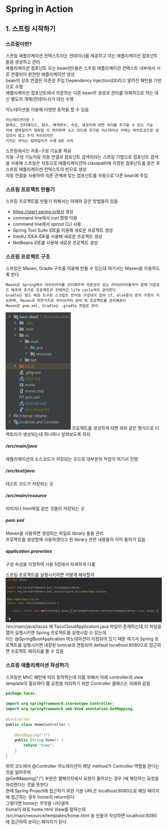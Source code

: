 # Spring in Action

## 1. 스프링 시작하기
### 스프링이란?
스프링 애플리케이션 컨텍스트라는 컨테이너를 제공하고 이는 애플리케이션 컴포넌트들을 생성하고 관리  
애플리케이션 컴포넌트 또는 bean(빈)들은 스프링 애플리케이션 컨택스트 내부에서 서로 연결되어 완전한 애플리케이션 생성  
bean의 상호 연결은 의존성 주입 Dependency Injection(DI)라고 알려진 패턴을 기반으로 수행  
애플리케이션 컴포넌트에서 의존하는 다른 bean의 생성과 관리를 자체적으로 하는 대신 별도의 개체(컨테이너)가 대신 수행  

어노테이션을 이용해 다양한 동작을 할 수 있음
```
어노테이션이란 ?
클래스, 인터페이스, 함수, 매개변수, 속성, 생성자에 어떤 의미를 추가할 수 있는 기능
자바 컴파일러가 컴파일 시 처리하며 소스 코드에 추가된 어노테이션 자체는 바이트코드로 생성되지 않고 주석 처리되지만
가지는 의미는 컴파일러가 수행 @로 시작
```

스프링에서는 자동-구성 기능을 제공  
자동-구성 기능이랑 자동 연결과 컴포넌트 검색이라는 스프링 기법으로 컴포넌트 검색을 사용해 스프링은 자동으로 애플리케이션의 classpath에 지정된 컴포넌트를 찾은 후  
스프링 애플리케이션 컨텍스트의 빈으로 생성  
자동 연결을 사용하여 의존 관계에 있는 컴포넌트를 자동으로 다른 bean에 주입

### 스프링 프로젝트 만들기
스프링 프로젝트를 만들기 위해서는 아래와 같은 방법들이 있음
- https://start.spring.io에서 생성
- command line에서 curl 명령 이용
- command line에서 sprind CLI 사용
- Spring Tool Suite IDE를 이용해 새로운 프로젝트 생성
- IntelliJ IDEA IDE를 사용해 새로운 프로젝트 생성
- NetBeans IDE를 사용해 새로운 프로젝트 생성

### 스프링 프로젝트 구조
스프링은 Maven, Gradle 구조를 이용해 만들 수 있는데 여기서는 Maven을 이용하도록 한다
```
Maven은 Spring에서 라이브러리를 관리해주며 의존성이 있는 라이브러리들까지 함께 다운로드 해주며 추가로 프로젝트의 전체적인 life cycle까지 관리한다
Gradle는 빌드 배포 도구로 스크립트 언어로 구성되어 있어 if, else등의 로직 구현이 가능하며, Maven과 마찬가지로 라이브러리 관리 및 프로젝트를 관리해준다
Maven은 pom.xml, Gradle는 .gradle 파일로 관리
```
![spring_project](./image/spring_project.png)
프로젝트를 생성하게 되면 위와 같은 형식으로 디렉토리가 생성되는데 하나하나 살펴보도록 하자.  

##### /src/main/java
애플리케이션의 소스코드가 저장되는 곳으로 대부분의 작업이 여기서 진행
##### /src/test/java
테스트 코드가 저장되는 곳
##### /src/main/resource
이미지나 html파일 같은 것들이 저장되는 곳
##### pom.xml
Maven을 사용하면 생성되는 파일로 library 들을 관리  
프로젝트를 생성할때 사용하겠다고 한 library 관련 내용들이 이미 들어가 있음  
##### application.prorerties  
구성 속성을 지정하여 사용 5장에서 자세하게 다룸  

스프링 프로젝트를 실행시키려면 어떻게 해야할까
![spring_app](./image/tacoColudApplication.png)
/src/main/java/tacos 에 TacoCloudApplication.java 파일이 존재하는데 이 파일을 열어 실행시키면 Spring 프로젝트를 실행시킬 수 있는데  
이는 @SpringBootApplication 어노테이션이 지정되어 있기 때문
여기서 Spring 프로젝트를 실행시키면 내장된 tomcat과 연동되어 default localhost:8080으로 접근하면 프로젝트 페이지를 볼 수 있음  

### 스프링 애플리케이션 작성하기
스프링은 MVC 패턴에 따라 동작하는데 이를 위해서 아래 controller과 view template이 필요하다
웹 요청을 처리하기 위한 Controller 클래스는 아래와 같음
```java
package tacos;

import org.springframework.stereotype.Controller;
import org.springframework.web.bind.annotation.GetMapping;

@Controller
public class HomeController {

    @GetMapping("/")
    public String home() {
        return "home";
    }
}
```
위의 코드에서 @Controller 어노테이션이 해당 method가 Controller 역할을 한다는 것을 알려주며  
@GetMapping("/") 부분은 웹페이지에서 요청이 들어오는 경우 /에 해당하는 요청을 처리한다는 것을 뜻한다  
현재 Spring Project에 접근하기 위한 기본 URL은 localhost:8080으로 해당 페이지에 접근하는 경우 home이 return된다  
그렇다면 home는 무엇을 나타낼까  
home이 바로 home.html View를 말하는데 /src/main/resource/templates/home.html 을 만들어 작성하면 localhost:8080 에 접근하여 보이는 페이지가 된다
